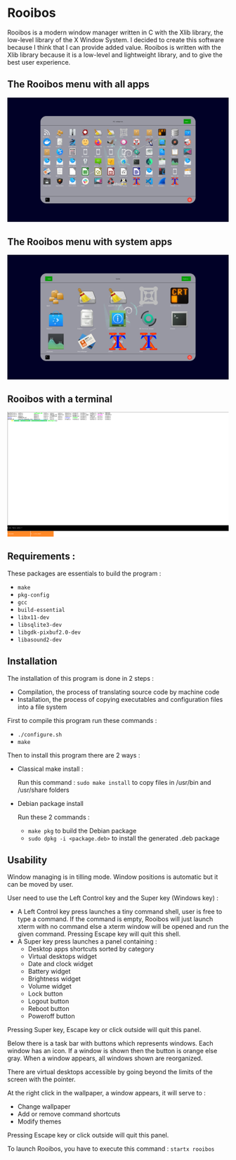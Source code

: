 # Rooibos
Rooibos is a modern window manager written in C with the Xlib library, the low-level library of the X Window System. I decided to create this software because I think that I can provide added value.
Rooibos is written with the Xlib library because it is a low-level and lightweight library, and to give the best user experience.

## The Rooibos menu with all apps
![Rooibos menu](/assets/rooibos.png)

## The Rooibos menu with system apps
![Rooibos menu](/assets/rooibos_system.png)

## Rooibos with a terminal
![Rooibos with a terminal](/assets/rooibos_terminal.png)

## Requirements :

These packages are essentials to build the program :
-   `make`
-   `pkg-config`
-   `gcc`
-   `build-essential`
-   `libx11-dev`
-   `libsqlite3-dev`
-   `libgdk-pixbuf2.0-dev`
-   `libasound2-dev`

## Installation

The installation of this program is done in 2 steps :
-   Compilation, the process of translating source code by machine code
-   Installation, the process of copying executables and configuration files into a file system

First to compile this program run these commands :

-   `./configure.sh`
-   `make`

Then to install this program there are 2 ways :

-   Classical make install :

    Run this command : `sudo make install` to copy files in /usr/bin and /usr/share folders

-   Debian package install

    Run these 2 commands :
    -   `make pkg` to build the Debian package
    -   `sudo dpkg -i <package.deb>` to install the generated .deb package

## Usability
Window managing is in tilling mode. Window positions is automatic but it can be moved by user.

User need to use the Left Control key and the Super key (Windows key) :
*   A Left Control key press launches a tiny command shell, user is free to type a command. If the command is empty, Rooibos will just launch xterm with no command else a xterm window will be opened and run the given command. Pressing Escape key will quit this shell.
*   A Super key press launches a panel containing :
    *   Desktop apps shortcuts sorted by category
    *   Virtual desktops widget
    *   Date and clock widget
    *   Battery widget
    *   Brightness widget
    *   Volume widget
    *   Lock button
    *   Logout button
    *   Reboot button
    *   Poweroff button

Pressing Super key, Escape key or click outside will quit this panel.

Below there is a task bar with buttons which represents windows. Each window has an icon. If a window is shown then the button is orange else gray.
When a window appears, all windows shown are reorganized.

There are virtual desktops accessible by going beyond the limits of the screen with the pointer.

At the right click in the wallpaper, a window appears, it will serve to :
*   Change wallpaper
*   Add or remove command shortcuts
*   Modify themes

Pressing Escape key or click outside will quit this panel.

To launch Rooibos, you have to execute this command : `startx rooibos`
